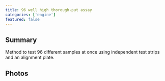 ```yaml
---
title: 96 well high thorough-put assay
categories: ['engine']
featured: false
---
```


## Summary

Method to test 96 different samples at once using independent test strips and an alignment plate.

## Photos
